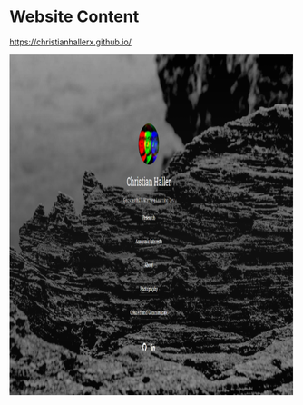 # Website Content

https://christianhallerx.github.io/


<img src="Website_Preview.png" alt="Website screen shot" style="width:500px;height:600px;"> 
